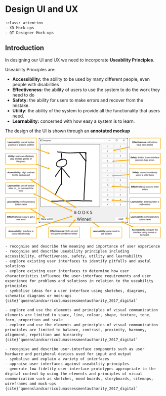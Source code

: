 # Design UI and UX

```{admonition} Tools used:
:class: attention 
- XD Mock-ups
- QT Designer Mock-ups
```
## Introduction
In designing our UI and UX we need to incorporate **Useability Principles**.

Useability Principles are:
- **Accessibility:** the ability to be used by many different people, even people with disabilities
- **Effectiveness:** the ability of users to use the system to do the work they need to do
- **Safety:** the ability for users to make errors and recover from the mistake. 
- **Utility:** the ability of the system to provide all the functionality that users need.
- **Learnability:** concerned with how easy a system is to learn.

The design of the UI is shown through an **annotated mockup**

![annotated mockup](./assets/annotation.png)

```{admonition} Unit 1 subject matter covered:
- recognise and describe the meaning and importance of user experience
- recognise and describe useability principles including accessibility, effectiveness, safety, utility and learnability
- explore existing user interfaces to identify pitfalls and useful solutions
- explore existing user interfaces to determine how user characteristics influence the user-interface requirements and user experience for problems and solutions in relation to the useability principles
- symbolise ideas for a user interface using sketches, diagrams, schematic diagrams or mock-ups
{cite}`queenslandcurriculumassessmentauthority_2017_digital`
```

```{admonition} Unit 2 subject matter covered:
- explore and use the elements and principles of visual communication elements are limited to space, line, colour, shape, texture, tone, form, proportion and scale
- explore and use the elements and principles of visual communication principles are limited to balance, contrast, proximity, harmony, alignment, repetition and hierarchy
{cite}`queenslandcurriculumassessmentauthority_2017_digital`
```

```{admonition} Unit 3 subject matter covered:
- recognise and describe user-interface components such as user hardware and peripheral devices used for input and output
- symbolise and explain a variety of interfaces
- appraise user interfaces against useability principles
- generate low-fidelity user-interface prototypes appropriate to the digital context by using the elements and principles of visual communication such as sketches, mood boards, storyboards, sitemaps, wireframes and mock-ups
{cite}`queenslandcurriculumassessmentauthority_2017_digital`
```